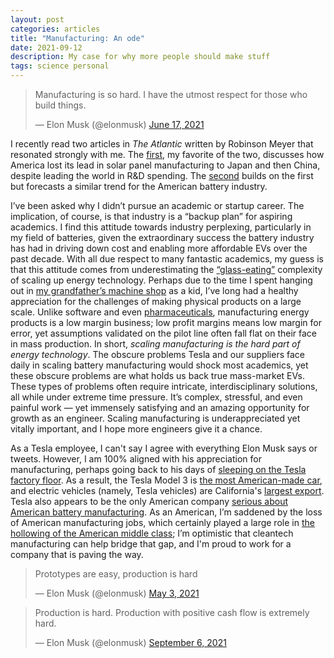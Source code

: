 ```yaml
---
layout: post
categories: articles
title: "Manufacturing: An ode"
date: 2021-09-12
description: My case for why more people should make stuff
tags: science personal
---
```


<blockquote class="twitter-tweet"><p lang="en" dir="ltr">Manufacturing is so hard. I have the utmost respect for those who build things.</p>&mdash; Elon Musk (@elonmusk) <a href="https://twitter.com/elonmusk/status/1405350233245032451?ref_src=twsrc%5Etfw">June 17, 2021</a></blockquote> <script async src="https://platform.twitter.com/widgets.js" charset="utf-8"></script>

I recently read two articles in *The Atlantic* written by Robinson Meyer that
resonated strongly with me.
The [first](https://web.archive.org/web/20210910192113/https://www.theatlantic.com/science/archive/2021/06/why-the-us-doesnt-really-make-solar-panels-anymore-industrial-policy/619213/),
my favorite of the two, discusses how America lost its lead in solar panel
manufacturing to Japan and then China,
despite leading the world in R&D spending.
The [second](https://web.archive.org/web/20210905105826/https://www.theatlantic.com/science/archive/2021/08/america-into-the-worlds-factory-again-industrial-finance-corporation/619793/)
builds on the first but forecasts a similar trend for the American battery industry.

I’ve been asked why I didn’t pursue an academic or startup career. The implication, of course, is that industry is a “backup plan” for aspiring academics. I find this attitude towards industry perplexing, particularly in my field of batteries, given the extraordinary success the battery industry has had in driving down cost and enabling more affordable EVs over the past decade. With all due respect to many fantastic academics, my guess is that this attitude comes from underestimating the [“glass-eating”](https://web.archive.org/web/20210802140158/https://www.forbes.com/sites/carminegallo/2021/07/29/elon-musk-manufacturing-electric-vehicles-is-like-eating-glass/) complexity of scaling up energy technology. Perhaps due to the time I spent hanging out in [my grandfather’s machine shop](http://maggaproducts.com/) as a kid, I’ve long had a healthy appreciation for the challenges of making physical products on a large scale. Unlike software and even [pharmaceuticals](https://www.cambridge.org/core/journals/mrs-energy-and-sustainability/article/applying-insights-from-the-pharma-innovation-model-to-battery-commercializationpros-cons-and-pitfalls/DE3F5D3D608E00854A2178115C289F07), manufacturing energy products is a low margin business; low profit margins means low margin for error, yet assumptions validated on the pilot line often fall flat on their face in mass production. In short, *scaling manufacturing is the hard part of energy technology*. The obscure problems Tesla and our suppliers face daily in scaling battery manufacturing would shock most academics, yet these obscure problems are what holds us back true mass-market EVs. These types of problems often require intricate, interdisciplinary solutions, all while under extreme time pressure. It’s complex, stressful, and even painful work — yet immensely satisfying and an amazing opportunity for growth as an engineer. Scaling manufacturing is underappreciated yet vitally important, and I hope more engineers give it a chance.

As a Tesla employee, I can't say I agree with everything Elon Musk says or tweets.
However, I am 100% aligned with his appreciation for manufacturing, perhaps going
back to his days of [sleeping on the Tesla factory floor](https://web.archive.org/web/20210829120621/https://www.cnbc.com/2018/04/11/elon-musk-says-he-is-sleeping-on-tesla-factory-floor-to-save-time.html).
As a result, the Tesla Model 3 is [the most American-made car](https://web.archive.org/web/20210805153709/https://www.cars.com/articles/tesla-model-3-snags-no-1-spot-on-cars-coms-2021-american-made-index-first-all-electric-vehicle-to-top-the-list-in-its-16-year-history-437353/), and
electric vehicles (namely, Tesla vehicles) are California's [largest export](http://web.archive.org/web/20210821002028/https://www.census.gov/foreign-trade/statistics/state/data/ca.html).
Tesla also appears to be the only American company [serious about American battery manufacturing](https://www.tesla.com/2020shareholdermeeting). 
As an American, I’m saddened by the loss of American manufacturing jobs, which certainly played a large role in [the hollowing of the American middle class](
https://web.archive.org/web/20210911085120/https://www.pewresearch.org/social-trends/2016/05/11/americas-shrinking-middle-class-a-close-look-at-changes-within-metropolitan-areas/); I’m optimistic that cleantech manufacturing can help bridge that gap, and
I'm proud to work for a company that is paving the way.

<blockquote class="twitter-tweet"><p lang="en" dir="ltr">Prototypes are easy, production is hard</p>&mdash; Elon Musk (@elonmusk) <a href="https://twitter.com/elonmusk/status/1389102532706848768?ref_src=twsrc%5Etfw">May 3, 2021</a></blockquote> <script async src="https://platform.twitter.com/widgets.js" charset="utf-8"></script>

<blockquote class="twitter-tweet"><p lang="en" dir="ltr">Production is hard. Production with positive cash flow is extremely hard.</p>&mdash; Elon Musk (@elonmusk) <a href="https://twitter.com/elonmusk/status/1434957572251996160?ref_src=twsrc%5Etfw">September 6, 2021</a></blockquote> <script async src="https://platform.twitter.com/widgets.js" charset="utf-8"></script>
